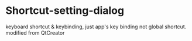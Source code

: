 # Shortcut-setting-dialog
keyboard shortcut &amp; keybinding, just app's key binding not global shortcut. modified from QtCreator
